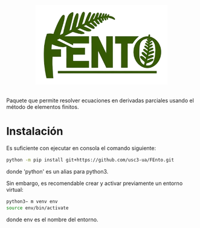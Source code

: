 <div align="center">
  <img src="Fento2.png" alt="Logo" width="350" />
</div>

<br>

Paquete que permite resolver ecuaciones en derivadas parciales usando el método de elementos finitos.

# Instalación

Es suficiente con ejecutar en consola el comando siguiente:

```bash
python -m pip install git+https://github.com/usc3-ua/FEnto.git
```
donde 'python' es un alias para python3.

Sin embargo, es recomendable crear y activar previamente un entorno virtual:

```bash
python3− m venv env
source env/bin/activate
```

donde env es el nombre del entorno.
